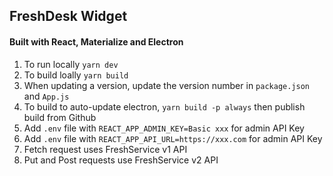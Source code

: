 ## FreshDesk Widget

#### Built with React, Materialize and Electron

1. To run locally `yarn dev`
2. To build loally `yarn build`
3. When updating a version, update the version number in `package.json` and `App.js`
4. To build to auto-update electron, `yarn build -p always` then publish build from Github
5. Add `.env` file with `REACT_APP_ADMIN_KEY=Basic xxx` for admin API Key
6. Add `.env` file with `REACT_APP_API_URL=https://xxx.com` for admin API Key
7. Fetch request uses FreshService v1 API
8. Put and Post requests use FreshService v2 API
